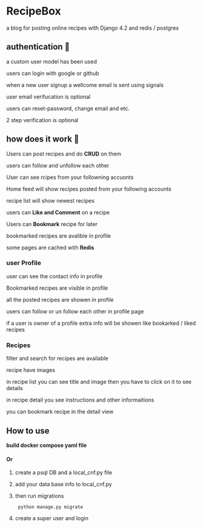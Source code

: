 # RecipeBox

a blog for posting online recipes with Django 4.2 and redis / postgres

## authentication 🔐
a custom user model has been used 

users can login with google or github

when a new user signup a wellcome email is sent using signals

user email verifucation is optional

users can reset-password, change email and etc.

2 step verification is optional

## how does it work 🤔

Users can post recipes and do **CRUD** on them

users can follow and unfollow each other 

User can see rcipes from your followning accuonts

Home feed will show recipes posted from your following accounts 

recipe list will show newest recipes

users can **Like and Comment** on a recipe

Users can **Bookmark** recipe for later 

bookmarked recipes are avalible in profile

some pages are cached with **Redis**



### user Profile
user can see the contact info in profile

 Bookmarked recipes are visible in profile

 all the posted recipes are showen in profile 

users can follow or un follow each other in profile page

if a user is owner of a profile extra info will be showen like bookarked / liked recipes

 ### Recipes

 filter and search for recipes are available

 recipe have images

 in recipe list you can see title and image then you have to click on it to see details

 in recipe detail you see instructions and other informaitions

 you can bookmark recipe in the detail view
 

## How to use
**build docker compose yaml file**
#### Or
1) create a psql DB and a local_cnf.py file
2) add your data base info to local_cnf.py
3) then run migrations

        python manage.py migrate

4) create a super user and login 





 
